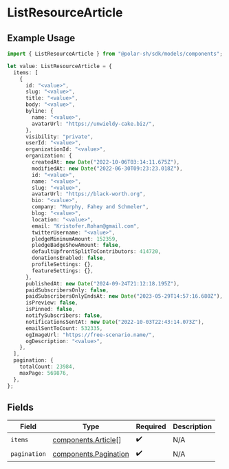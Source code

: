 # ListResourceArticle

## Example Usage

```typescript
import { ListResourceArticle } from "@polar-sh/sdk/models/components";

let value: ListResourceArticle = {
  items: [
    {
      id: "<value>",
      slug: "<value>",
      title: "<value>",
      body: "<value>",
      byline: {
        name: "<value>",
        avatarUrl: "https://unwieldy-cake.biz/",
      },
      visibility: "private",
      userId: "<value>",
      organizationId: "<value>",
      organization: {
        createdAt: new Date("2022-10-06T03:14:11.675Z"),
        modifiedAt: new Date("2022-06-30T09:23:23.018Z"),
        id: "<value>",
        name: "<value>",
        slug: "<value>",
        avatarUrl: "https://black-worth.org",
        bio: "<value>",
        company: "Murphy, Fahey and Schmeler",
        blog: "<value>",
        location: "<value>",
        email: "Kristofer.Rohan@gmail.com",
        twitterUsername: "<value>",
        pledgeMinimumAmount: 152359,
        pledgeBadgeShowAmount: false,
        defaultUpfrontSplitToContributors: 414720,
        donationsEnabled: false,
        profileSettings: {},
        featureSettings: {},
      },
      publishedAt: new Date("2024-09-24T21:12:18.195Z"),
      paidSubscribersOnly: false,
      paidSubscribersOnlyEndsAt: new Date("2023-05-29T14:57:16.680Z"),
      isPreview: false,
      isPinned: false,
      notifySubscribers: false,
      notificationsSentAt: new Date("2022-10-03T22:43:14.073Z"),
      emailSentToCount: 532335,
      ogImageUrl: "https://free-scenario.name/",
      ogDescription: "<value>",
    },
  ],
  pagination: {
    totalCount: 23984,
    maxPage: 569876,
  },
};
```

## Fields

| Field                                                          | Type                                                           | Required                                                       | Description                                                    |
| -------------------------------------------------------------- | -------------------------------------------------------------- | -------------------------------------------------------------- | -------------------------------------------------------------- |
| `items`                                                        | [components.Article](../../models/components/article.md)[]     | :heavy_check_mark:                                             | N/A                                                            |
| `pagination`                                                   | [components.Pagination](../../models/components/pagination.md) | :heavy_check_mark:                                             | N/A                                                            |